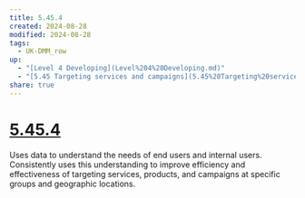 ```yaml
---
title: 5.45.4
created: 2024-08-28
modified: 2024-08-28
tags:
  - UK-DMM_row
up:
  - "[Level 4 Developing](Level%204%20Developing.md)"
  - "[5.45 Targeting services and campaigns](5.45%20Targeting%20services%20and%20campaigns.md)"
share: true
---
```

# [5.45.4](5.45.4.md)

Uses data to understand the needs of end users and internal users. Consistently uses this understanding to improve efficiency and effectiveness of targeting services, products, and campaigns at specific groups and geographic locations.
